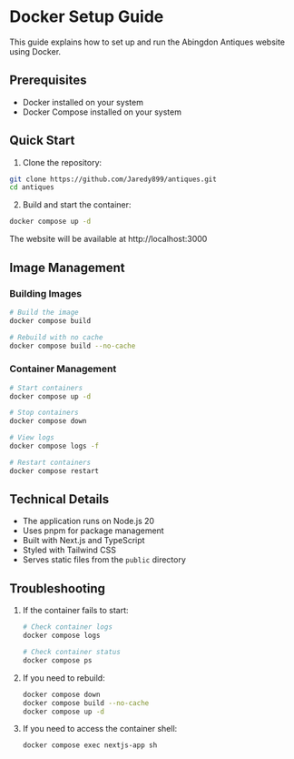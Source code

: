 # Docker Setup Guide

This guide explains how to set up and run the Abingdon Antiques website using Docker.

## Prerequisites

- Docker installed on your system
- Docker Compose installed on your system

## Quick Start

1. Clone the repository:
```bash
git clone https://github.com/Jaredy899/antiques.git
cd antiques
```

2. Build and start the container:
```bash
docker compose up -d
```

The website will be available at http://localhost:3000

## Image Management

### Building Images

```bash
# Build the image
docker compose build

# Rebuild with no cache
docker compose build --no-cache
```

### Container Management

```bash
# Start containers
docker compose up -d

# Stop containers
docker compose down

# View logs
docker compose logs -f

# Restart containers
docker compose restart
```

## Technical Details

- The application runs on Node.js 20
- Uses pnpm for package management
- Built with Next.js and TypeScript
- Styled with Tailwind CSS
- Serves static files from the `public` directory

## Troubleshooting

1. If the container fails to start:
   ```bash
   # Check container logs
   docker compose logs
   
   # Check container status
   docker compose ps
   ```

2. If you need to rebuild:
   ```bash
   docker compose down
   docker compose build --no-cache
   docker compose up -d
   ```

3. If you need to access the container shell:
   ```bash
   docker compose exec nextjs-app sh
   ```
